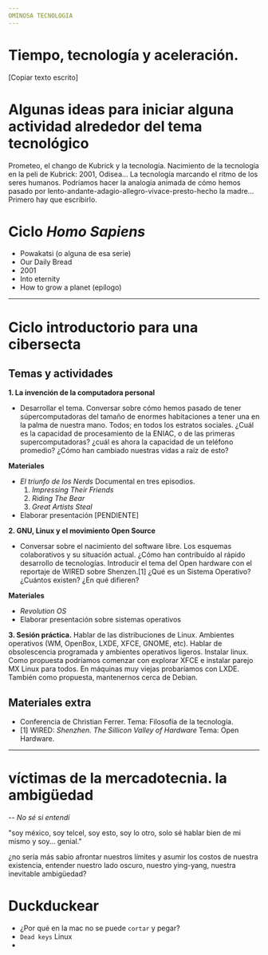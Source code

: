 ```yaml
---
OMINOSA TECNOLOGIA
---
```



# Tiempo, tecnología y aceleración.

[Copiar texto escrito]


# Algunas ideas para iniciar alguna actividad alrededor del tema tecnológico
Prometeo, el chango de Kubrick y la tecnología. Nacimiento de la tecnología en la peli de Kubrick: 2001, Odisea... La tecnología marcando el ritmo de los seres humanos. Podríamos hacer la analogía animada de cómo hemos pasado por lento-andante-adagio-allegro-vivace-presto-hecho la madre... Primero hay que escribirlo.

# Ciclo _Homo Sapiens_
- Powakatsi (o alguna de esa serie)
- Our Daily Bread
- 2001
- Into eternity
- How to grow a planet (epílogo)

- - -

# Ciclo introductorio para una cibersecta

## Temas y actividades
**1. La invención de la computadora personal**
 - Desarrollar el tema. Conversar sobre cómo hemos pasado de tener súpercomputadoras del tamaño de enormes habitaciones a tener una en la palma de nuestra mano. Todos; en todos los estratos sociales. ¿Cuál es la capacidad de procesamiento de la ENIAC, o de las primeras supercomputadoras? ¿cuál es ahora la capacidad de un teléfono promedio? ¿Cómo han cambiado nuestras vidas a raíz de esto?

**Materiales**
- _El triunfo de los Nerds_ Documental en tres episodios.
  1. _Impressing Their Friends_
  2. _Riding The Bear_
  3. _Great Artists Steal_
- Elaborar presentación [PENDIENTE]

**2. GNU, Linux y el movimiento Open Source**
 - Conversar sobre el nacimiento del software libre. Los esquemas colaborativos y su situación actual. ¿Cómo han contribuído al rápido desarrollo de tecnologías. Introducir el tema del Open hardware con el reportaje de WIRED sobre Shenzen.[1] ¿Qué es un Sistema Operativo? ¿Cuántos existen? ¿En qué difieren?

**Materiales**
 - _Revolution OS_
 - Elaborar presentación sobre sistemas operativos

**3. Sesión práctica.** Hablar de las distribuciones de Linux. Ambientes operativos (WM, OpenBox, LXDE, XFCE, GNOME, etc). Hablar de obsolescencia programada y ambientes operativos ligeros. Instalar linux. Como propuesta podríamos comenzar con explorar XFCE e instalar parejo MX Linux para todos. En máquinas muy viejas probaríamos con LXDE. También como propuesta, mantenernos cerca de Debian.


## Materiales extra
- Conferencia de Christian Ferrer. Tema: Filosofía de la tecnología.
- [1] WIRED: _Shenzhen. The Sillicon Valley of Hardware_ Tema: Open Hardware.


- - -

# víctimas de la mercadotecnia. la ambigüedad

-- _No sé si entendí_

"soy méxico, soy telcel, soy esto, soy lo otro, solo sé hablar bien de mi mismo y soy... genial."

¿no sería más sabio afrontar nuestros límites y asumir los costos de nuestra existencia, entender nuestro lado oscuro, nuestro ying-yang, nuestra inevitable ambigüedad?

# Duckduckear

- ¿Por qué en la mac no se puede `cortar` y pegar?
- `Dead keys` Linux
-
